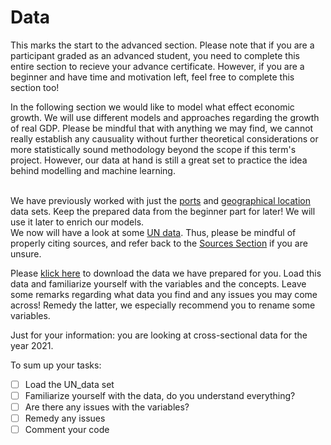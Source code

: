 # Data

This marks the start to the advanced section. Please note that if you are a participant graded as an advanced student, you need to complete this entire section to recieve your advance certificate. However, if you are a beginner and have time and motivation left, feel free to complete this section too!

In the following section we would like to model what effect economic growth. We will use different models and approaches regarding the growth of real GDP. Please be mindful that with anything we may find, we cannot really establish any causuality without further theoretical considerations or more statistically sound methodology beyond the scope if this term's project. However, our data at hand is still a great set to practice the idea behind modelling and machine learning.

\
We have previously worked with just the  [ports](https://1drv.ms/u/s!Ais4tuRZBkegg5gVAG0Yz7-GaV5wtg?e=ySaVSM) and [geographical location](https://1drv.ms/u/s!Ais4tuRZBkegg5gUs1Suv51j\_Wx\_9g?e=9D5Rry) data sets. Keep the prepared data from the beginner part for later! We will use it later to enrich our models.\
We now will have a look at some [UN data](https://data.un.org/). Thus, please be mindful of properly citing sources, and refer back to the [Sources Section](../the-data-science-project/sources.md) if you are unsure.

Please [klick here](https://1drv.ms/u/s!Ais4tuRZBkegg5dT0l7e1UIoiwqMOQ?e=QzYX6y) to download the data we have prepared for you. Load this data and familiarize yourself with the variables and the concepts. Leave some remarks regarding what data you find and any issues you may come across! Remedy the latter, we especially recommend you to rename some variables.

Just for your information: you are looking at cross-sectional data for the year 2021.

To sum up your tasks:&#x20;

* [ ] Load the UN\_data set
* [ ] Familiarize yourself with the data, do you understand everything?
* [ ] Are there any issues with the variables?
* [ ] Remedy any issues&#x20;
* [ ] Comment your code
